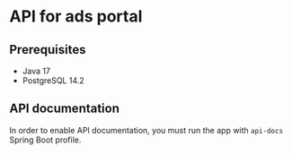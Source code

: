 # API for ads portal

## Prerequisites

- Java 17
- PostgreSQL 14.2

## API documentation

In order to enable API documentation, you must run the app with `api-docs` Spring Boot profile.